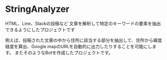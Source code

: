 # StringAnalyzer

HTML、Line、Slackの投稿など
文章を解析して特定のキーワードの要素を抽出できるようにしたプロジェクトです

例えば、投稿された文章の中から住所に該当する部分を抽出して、住所から緯度経度を算出、Google mapのURLを自動的に出力したりすることを可能にします。
またそのようなBotを作成したプロジェクトです。
